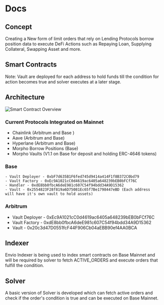 # Docs

## Concept
Creating a New form of limit orders that rely on Lending Protocols borrow position data to execute DeFi Actions such as Repaying Loan, Supplying  Collateral, Swapping Asset and more.

## Smart Contracts

Note: Vault are deployed for each address to hold funds till the condition for action becomes true and solver executes at a later stage.

## Architecture

![Smart Contract Overview](images/Architecture.png)


### Current Protocols Integrated on Mainnet
 - Chainlink (Arbitrum and Base )
 - Aave (Arbitrum and Base)
 - Hyperlane (Arbitrum and Base)
 - Morpho Borrow Positions (Base)
 - Morpho Vaults (V1.1 on Base for deposit and holding ERC-4646 tokens)



### Base

    - Vault Deployer - 0xbF7d635B1F6fed745d9414a414F1f8B372C0bd79
    - Vault Factory - 0xEc9A1021cC0d4619ac6405a648239bEB0bFCf76C
    - Handler - 0xdE8bb0fbcA6deE981c607C54f94bdd34A9D15362
    - Vault - 0x2554823F28f819a6D75081Ec65f7Be1798447eBD (Each address will have it's own vault to hold assets)


### Arbitrum

  - Vault Deployer - 0xEc9A1021cC0d4619ac6405a648239bEB0bFCf76C
  - Vault Factory - 0xdE8bb0fbcA6deE981c607C54f94bdd34A9D15362
  - Vault - 0x20c3d47D0551fcF44F906Cb04aEBB90ef4AA0BCA

## Indexer

Envio Indexer is being used to index smart contracts on Base Mainnet and will be required by solver to fetch ACTIVE_ORDERS and execute orders that fulfill the condition.


## Solver

A basic version of Solver is developed which can fetch active orders and check if the order's condition is true and can be executed on Base Mainnet.

